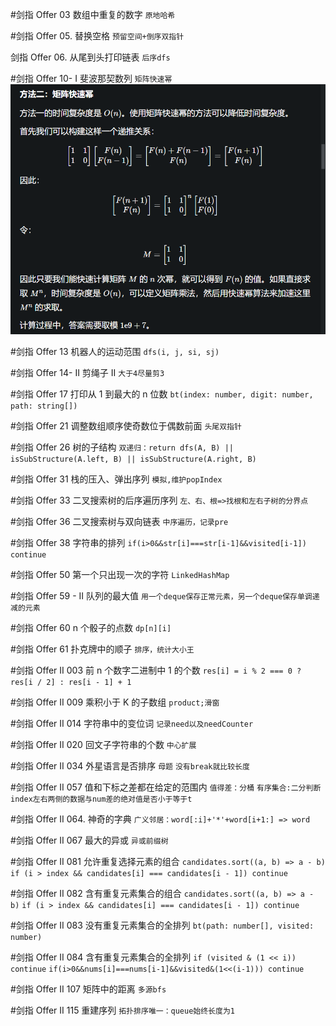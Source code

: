#剑指 Offer 03 数组中重复的数字
`原地哈希`

#剑指 Offer 05. 替换空格
`预留空间+倒序双指针`

剑指 Offer 06. 从尾到头打印链表
`后序dfs`

#剑指 Offer 10- I 斐波那契数列
`矩阵快速幂`
![图 2](../images/e4d6d0dd1cf0c785986fecca1fe8c9d51c207b60a1e0a5f1dfadb882916d3a79.png)

#剑指 Offer 13 机器人的运动范围
`dfs(i, j, si, sj)`

#剑指 Offer 14- II 剪绳子 II
`大于4尽量剪3`

#剑指 Offer 17 打印从 1 到最大的 n 位数
`bt(index: number, digit: number, path: string[])`

#剑指 Offer 21 调整数组顺序使奇数位于偶数前面
`头尾双指针`

#剑指 Offer 26 树的子结构
`双递归：return dfs(A, B) || isSubStructure(A.left, B) || isSubStructure(A.right, B)`

#剑指 Offer 31 栈的压入、弹出序列
`模拟,维护popIndex`

#剑指 Offer 33 二叉搜索树的后序遍历序列
`左、右、根=>找根和左右子树的分界点`

#剑指 Offer 36 二叉搜索树与双向链表
`中序遍历，记录pre`

#剑指 Offer 38 字符串的排列
`if(i>0&&str[i]===str[i-1]&&visited[i-1]) continue`

#剑指 Offer 50 第一个只出现一次的字符
`LinkedHashMap`

#剑指 Offer 59 - II 队列的最大值
`用一个deque保存正常元素，另一个deque保存单调递减的元素`

#剑指 Offer 60 n 个骰子的点数
`dp[n][i]`

#剑指 Offer 61 扑克牌中的顺子
`排序，统计大小王`

#剑指 Offer II 003 前 n 个数字二进制中 1 的个数
`res[i] = i % 2 === 0 ? res[i / 2] : res[i - 1] + 1`

#剑指 Offer II 009 乘积小于 K 的子数组
`product;滑窗 `

#剑指 Offer II 014 字符串中的变位词
`记录need以及needCounter`

#剑指 Offer II 020 回文子字符串的个数
`中心扩展`

#剑指 Offer II 034 外星语言是否排序
`母题`
`没有break就比较长度`

#剑指 Offer II 057 值和下标之差都在给定的范围内
`值得差：分桶`
`有序集合:二分判断index左右两侧的数据与num差的绝对值是否小于等于t`

#剑指 Offer II 064. 神奇的字典
`广义邻居：word[:i]+'*'+word[i+1:] => word`

#剑指 Offer II 067 最大的异或
`异或前缀树`

#剑指 Offer II 081 允许重复选择元素的组合
`candidates.sort((a, b) => a - b)`
`if (i > index && candidates[i] === candidates[i - 1]) continue`

#剑指 Offer II 082 含有重复元素集合的组合
`candidates.sort((a, b) => a - b)`
`if (i > index && candidates[i] === candidates[i - 1]) continue`

#剑指 Offer II 083 没有重复元素集合的全排列
`bt(path: number[], visited: number)`

#剑指 Offer II 084 含有重复元素集合的全排列
`if (visited & (1 << i)) continue`
`if(i>0&&nums[i]===nums[i-1]&&visited&(1<<(i-1))) continue`

#剑指 Offer II 107 矩阵中的距离
`多源bfs`

#剑指 Offer II 115 重建序列
`拓扑排序唯一：queue始终长度为1`
